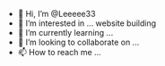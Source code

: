 - 👋 Hi, I’m @Leeeee33
- 👀 I’m interested in ... website building 
- 🌱 I’m currently learning ...
- 💞️ I’m looking to collaborate on ...
- 📫 How to reach me ...

<!---
Leeeee33/Leeeee33 is a ✨ special ✨ repository because its `README.md` (this file) appears on your GitHub profile.
You can click the Preview link to take a look at your changes.
--->
